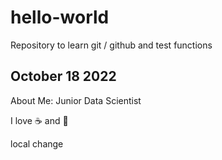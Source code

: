# hello-world
Repository to learn git / github and test functions

## October 18 2022

About Me: Junior Data Scientist

I love :coffee: and :pizza:

local change    